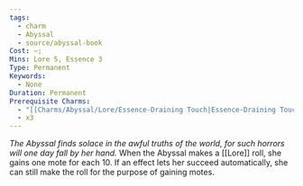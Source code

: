 ```yaml
---
tags:
  - charm
  - Abyssal
  - source/abyssal-book
Cost: —;
Mins: Lore 5, Essence 3
Type: Permanent
Keywords:
  - None
Duration: Permanent
Prerequisite Charms:
  - "[[Charms/Abyssal/Lore/Essence-Draining Touch|Essence-Draining Touch]]"
  - x3
---
```

*The Abyssal finds solace in the awful truths of the world, for such horrors will one day fall by her hand.*
When the Abyssal makes a [[Lore]] roll, she gains one mote for each 10. If an effect lets her succeed automatically, she can still make the roll for the purpose of gaining motes.